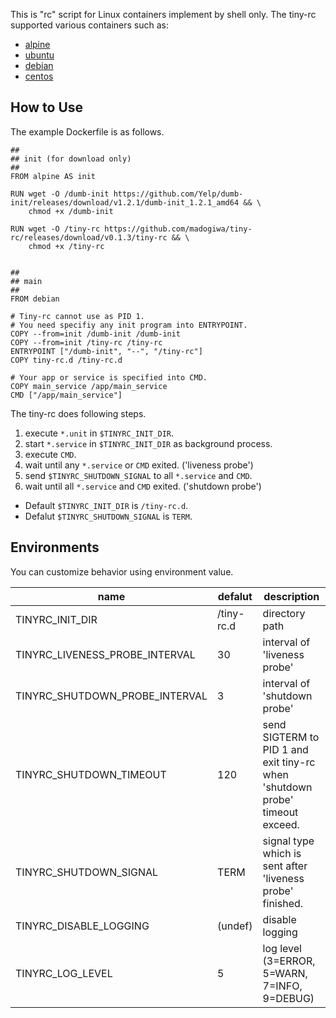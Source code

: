 
This is "rc" script for Linux containers implement by shell only.
The tiny-rc supported various containers such as:

- [alpine](https://hub.docker.com/_/alpine/)
- [ubuntu](https://hub.docker.com/_/ubuntu/)
- [debian](https://hub.docker.com/_/debian/)
- [centos](https://hub.docker.com/_/centos/)

## How to Use

The example Dockerfile is as follows.

```
##
## init (for download only)
##
FROM alpine AS init

RUN wget -O /dumb-init https://github.com/Yelp/dumb-init/releases/download/v1.2.1/dumb-init_1.2.1_amd64 && \
    chmod +x /dumb-init

RUN wget -O /tiny-rc https://github.com/madogiwa/tiny-rc/releases/download/v0.1.3/tiny-rc && \
    chmod +x /tiny-rc


##
## main
##
FROM debian

# Tiny-rc cannot use as PID 1.
# You need specifiy any init program into ENTRYPOINT.
COPY --from=init /dumb-init /dumb-init
COPY --from=init /tiny-rc /tiny-rc
ENTRYPOINT ["/dumb-init", "--", "/tiny-rc"]
COPY tiny-rc.d /tiny-rc.d

# Your app or service is specified into CMD.
COPY main_service /app/main_service 
CMD ["/app/main_service"]
```

The tiny-rc does following steps.

1. execute `*.unit` in `$TINYRC_INIT_DIR`.
3. start `*.service` in `$TINYRC_INIT_DIR` as background process.
4. execute `CMD`.
5. wait until any `*.service` or `CMD` exited. ('liveness probe')
6. send `$TINYRC_SHUTDOWN_SIGNAL` to all `*.service` and `CMD`.
7. wait until all `*.service` and `CMD` exited. ('shutdown probe')

- Default `$TINYRC_INIT_DIR` is `/tiny-rc.d`.
- Defalut `$TINYRC_SHUTDOWN_SIGNAL` is `TERM`.

## Environments

You can customize behavior using environment value.

|name|defalut|description|
|---|---|---|
|TINYRC_INIT_DIR|/tiny-rc.d|directory path|
|TINYRC_LIVENESS_PROBE_INTERVAL|30|interval of 'liveness probe'|
|TINYRC_SHUTDOWN_PROBE_INTERVAL|3|interval of 'shutdown probe'|
|TINYRC_SHUTDOWN_TIMEOUT|120|send SIGTERM to PID 1 and exit tiny-rc when 'shutdown probe' timeout exceed.|
|TINYRC_SHUTDOWN_SIGNAL|TERM|signal type which is sent after 'liveness probe' finished.|
|TINYRC_DISABLE_LOGGING|(undef)|disable logging|
|TINYRC_LOG_LEVEL|5|log level (3=ERROR, 5=WARN, 7=INFO, 9=DEBUG)|

